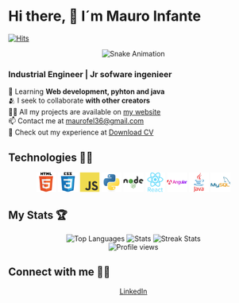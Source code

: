 # Hi there, 👋 I´m Mauro Infante
[![Hits](https://hits.seeyoufarm.com/api/count/incr/badge.svg?url=https%3A%2F%2Fgithub.com%2FMaurux01&count_bg=%2323EAB3&title_bg=%234D3A36&icon=github.svg&icon_color=%23C402A1&title=Views+&edge_flat=false)](https://hits.seeyoufarm.com)


<p align="center">
  <img src="https://profile-readme-generator.com/assets/snake.svg" alt="Snake Animation">
</p>


### Industrial Engineer | Jr sofware ingenieer



🌱 Learning **Web development, pyhton and java**  
🫂 I seek to collaborate **with other creators**  
👨‍💻 All my projects are available on [my website](https://Maurux01.github.io)  
📫 Contact me at [maurofel36@gmail.com](mailto:maurofel36@gmail.com)  
📄 Check out my experience at [Download CV](https://drive.google.com/file/d/1dUKl8Rr-nrBQQGTeQ4FCkBkCtt1WxAfg/view?usp=drive_link)

## Technologies 🧑‍💻

<div align="center">
  <img src="https://raw.githubusercontent.com/devicons/devicon/ca28c779441053191ff11710fe24a9e6c23690d6/icons/html5/html5-original-wordmark.svg" alt="HTML5" width="40" height="40"/>
  <img src="https://raw.githubusercontent.com/devicons/devicon/master/icons/css3/css3-original-wordmark.svg" alt="CSS3" width="40" height="40"/>
  <img src="https://raw.githubusercontent.com/devicons/devicon/master/icons/javascript/javascript-original.svg" alt="JavaScript" width="40" height="40"/>
  <img src="https://raw.githubusercontent.com/devicons/devicon/master/icons/python/python-original.svg" alt="Python" width="40" height="40"/>
  <img src="https://raw.githubusercontent.com/devicons/devicon/master/icons/nodejs/nodejs-original-wordmark.svg" alt="Node.js" width="40" height="40"/>
  <img src="https://raw.githubusercontent.com/devicons/devicon/master/icons/react/react-original-wordmark.svg" alt="React" width="40" height="40"/>
  <img src="https://raw.githubusercontent.com/devicons/devicon/master/icons/angular/angular-original-wordmark.svg" alt="Angular" width="40" height="40"/>
  <img src="https://raw.githubusercontent.com/devicons/devicon/ca28c779441053191ff11710fe24a9e6c23690d6/icons/java/java-original-wordmark.svg" alt="Java" width="40" height="40"/>
  <img src="https://raw.githubusercontent.com/devicons/devicon/ca28c779441053191ff11710fe24a9e6c23690d6/icons/mysql/mysql-original-wordmark.svg" alt="MySQL" width="40" height="40"/>
</div>

## My Stats 🏆

<div align="center">
  <img src="https://github-readme-stats.vercel.app/api/top-langs?username=Maurux01&show_icons=true&locale=en&layout=compact" alt="Top Languages" />
  <img src="https://github-readme-stats.vercel.app/api?username=Maurux01&show_icons=true&locale=en" alt="Stats" />
  <img src="https://github-readme-streak-stats.herokuapp.com/?user=Maurux01" alt="Streak Stats" />
</div>

<div align="center">
  <img src="https://komarev.com/ghpvc/?username=Maurux01&label=Profile%20views&color=ef0515&style=flat" alt="Profile views" />
</div>

## Connect with me 🤝🏻

<div align="center">
  <a href="https://linkedin.com/in/infmauro" target="_blank">LinkedIn</a> 
</div>
